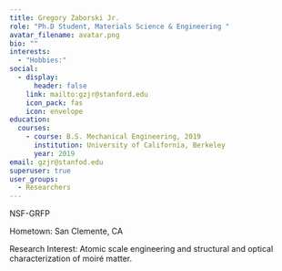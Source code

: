 ```yaml
---
title: Gregory Zaborski Jr.
role: "Ph.D Student, Materials Science & Engineering "
avatar_filename: avatar.png
bio: ""
interests:
  - "Hobbies:"
social:
  - display:
      header: false
    link: mailto:gzjr@stanford.edu
    icon_pack: fas
    icon: envelope
education:
  courses:
    - course: B.S. Mechanical Engineering, 2019
      institution: University of California, Berkeley
      year: 2019
email: gzjr@stanfod.edu
superuser: true
user_groups:
  - Researchers
---
```

N﻿SF-GRFP

H﻿ometown: San Clemente, CA

R﻿esearch Interest: Atomic scale engineering and structural and optical characterization of moiré matter.